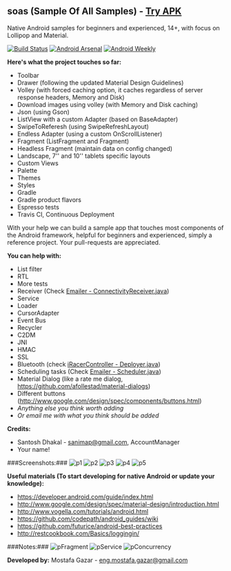 soas (Sample Of All Samples) - [Try APK][0]
----

Native Android samples for beginners and experienced, 14+, with focus on Lollipop and Material.

[![Build Status](https://travis-ci.org/MostafaGazar/soas.svg)](https://travis-ci.org/MostafaGazar/soas)
[![Android Arsenal](https://img.shields.io/badge/Android%20Arsenal-soas-brightgreen.svg?style=flat)](https://android-arsenal.com/details/3/1305)
[![Android Weekly](http://img.shields.io/badge/Android%20Weekly-%23134-2CB3E5.svg?style=flat)](http://androidweekly.net/issues/issue-134)

**Here's what the project touches so far:**
- Toolbar
- Drawer (following the updated Material Design Guidelines)
- Volley (with forced caching option, it caches regardless of server response headers, Memory and Disk)
- Download images using volley (with Memory and Disk caching)
- Json (using Gson)
- ListView with a custom Adapter (based on BaseAdapter)
- SwipeToReferesh (using SwipeRefreshLayout)
- Endless Adapter (using a custom OnScrollListener)
- Fragment (ListFragment and Fragment)
- Headless Fragment (maintain data on config changed)
- Landscape, 7'' and 10'' tablets specific layouts
- Custom Views
- Palette
- Themes
- Styles
- Gradle
- Gradle product flavors
- Espresso tests
- Travis CI, Continuous Deployment

With your help we can build a sample app that touches most components of the Android framework, helpful for beginners and experienced, simply a reference project. Your pull-requests are appreciated.

**You can help with:**
- List filter
- RTL
- More tests
- Receiver (Check [Emailer - ConnectivityReceiver.java][1])
- Service
- Loader
- CursorAdapter
- Event Bus
- Recycler 
- C2DM
- JNI
- HMAC
- SSL
- Bluetooth (check [iRacerController - Deployer.java][2])
- Scheduling tasks (Check [Emailer - Scheduler.java][3])
- Material Dialog (like a rate me dialog, https://github.com/afollestad/material-dialogs)
- Different buttons (http://www.google.com/design/spec/components/buttons.html)
- _Anything else you think worth adding_
- _Or email me with what you think should be added_

**Credits:**
- Santosh Dhakal - sanimap@gmail.com, AccountManager
- Your name!

###Screenshots:###
![p1](https://raw.githubusercontent.com/MostafaGazar/soas/master/screens/1.png)
![p2](https://raw.githubusercontent.com/MostafaGazar/soas/master/screens/2.png)
![p3](https://raw.githubusercontent.com/MostafaGazar/soas/master/screens/3.png)
![p4](https://raw.githubusercontent.com/MostafaGazar/soas/master/screens/4.png)
![p5](https://raw.githubusercontent.com/MostafaGazar/soas/master/screens/5.png)

**Useful materials (To start developing for native Android or update your knowledge):**
- https://developer.android.com/guide/index.html
- http://www.google.com/design/spec/material-design/introduction.html
- http://www.vogella.com/tutorials/android.html
- https://github.com/codepath/android_guides/wiki
- https://github.com/futurice/android-best-practices
- http://restcookbook.com/Basics/loggingin/


###Notes:###
![pFragment](https://dl.dropboxusercontent.com/u/31123652/Android/android_fragment.jpg)
![pService](https://dl.dropboxusercontent.com/u/31123652/Android/android_service.jpg)
![pConcurrency](https://dl.dropboxusercontent.com/u/31123652/Android/android_concurrency.jpg)

**Developed by:**
Mostafa Gazar - eng.mostafa.gazar@gmail.com

[0]: https://github.com/MostafaGazar/soas/blob/master/debug/app_recent.apk?raw=true
[1]: https://github.com/MostafaGazar/Emailer/blob/master/src/com/meg7/emailer/receiver/ConnectivityReceiver.java
[2]: https://github.com/MostafaGazar/iRacerController/blob/master/source/src/main/java/com/meg7/controller/Deployer.java
[3]: https://github.com/MostafaGazar/Emailer/blob/master/src/com/meg7/emailer/util/Scheduler.java
